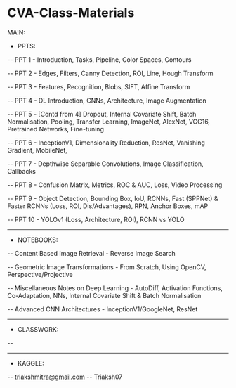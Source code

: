 # CVA-Class-Materials

MAIN:

- PPTS:

-- PPT 1 - Introduction, Tasks, Pipeline, Color Spaces, Contours

-- PPT 2 - Edges, Filters, Canny Detection, ROI, Line, Hough Transform

-- PPT 3 - Features, Recognition, Blobs, SIFT, Affine Transform

-- PPT 4 - DL Introduction, CNNs, Architecture, Image Augmentation

-- PPT 5 - [Contd from 4] Dropout, Internal Covariate Shift, Batch Normalisation, Pooling, Transfer Learning, ImageNet, AlexNet, VGG16, Pretrained Networks, Fine-tuning

-- PPT 6 - InceptionV1, Dimensionality Reduction, ResNet, Vanishing Gradient, MobileNet, 

-- PPT 7 - Depthwise Separable Convolutions, Image Classification, Callbacks

-- PPT 8 - Confusion Matrix, Metrics, ROC & AUC, Loss, Video Processing

-- PPT 9 - Object Detection, Bounding Box, IoU, RCNNs, Fast (SPPNet) & Faster RCNNs (Loss, ROI, Dis/Advantages), RPN, Anchor Boxes, mAP

-- PPT 10 - YOLOv1 (Loss, Architecture, ROI), RCNN vs YOLO

---------------------------------------------------------------------------------------------------------------------------------------------------------

- NOTEBOOKS:

-- Content Based Image Retrieval - Reverse Image Search

-- Geometric Image Transformations - From Scratch, Using OpenCV, Perspective/Projective

-- Miscellaneous Notes on Deep Learning - AutoDiff, Activation Functions, Co-Adaptation, NNs, Internal Covariate Shift & Batch Normalisation

-- Advanced CNN Architectures - InceptionV1/GoogleNet, ResNet

---------------------------------------------------------------------------------------------------------------------------------------------------------

- CLASSWORK:

--

---------------------------------------------------------------------------------------------------------------------------------------------------------

- KAGGLE:

-- triakshmitra@gmail.com
-- Triaksh07
